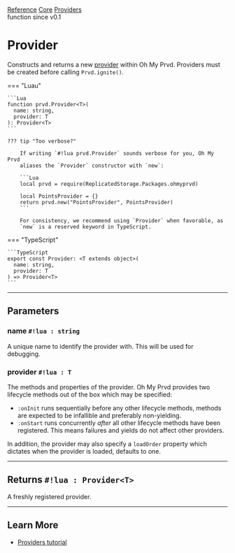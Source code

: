 <div class="ompdoc-api-breadcrumbs">
<a href="../../../">Reference</a>
<a href="../../">Core</a>
<a href="../">Providers</a>
</div>

<div class="ompdoc-api-tags">
<span>function</span>
<span>since v0.1</span>
</div>

# Provider

Constructs and returns a new [provider](../types/provider.md) within Oh My Prvd. Providers must be
created before calling `Prvd.ignite()`.

=== "Luau"

    ```Lua
    function prvd.Provider<T>(
      name: string,
      provider: T
    ): Provider<T>
    ```

    ??? tip "Too verbose?"

        If writing `#!lua prvd.Provider` sounds verbose for you, Oh My Prvd
        aliases the `Provider` constructor with `new`:

        ```Lua
        local prvd = require(ReplicatedStorage.Packages.ohmyprvd)

        local PointsProvider = {}
        return prvd.new("PointsProvider", PointsProvider)
        ```

        For consistency, we recommend using `Provider` when favorable, as
        `new` is a reserved keyword in TypeScript.

=== "TypeScript"

    ```TypeScript
    export const Provider: <T extends object>(
      name: string,
      provider: T
    ) => Provider<T>
    ```

---

## Parameters

### name `#!lua : string`

A unique name to identify the provider with. This will be used for debugging.

### provider `#!lua : T`

The methods and properties of the provider. Oh My Prvd provides two lifecycle
methods out of the box which may be specified:

- `:onInit` runs sequentially before any other lifecycle methods, methods are
  expected to be infallible and preferably non-yielding.
- `:onStart` runs concurrently *after* all other lifecycle methods have been
  registered. This means failures and yields do not affect other providers.

In addition, the provider may also specify a `loadOrder` property which
dictates when the provider is loaded, defaults to one.

---

## Returns `#!lua : Provider<T>`

A freshly registered provider.

---

## Learn More

- [Providers tutorial](../../../tutorials/fundamentals/providers.md)
